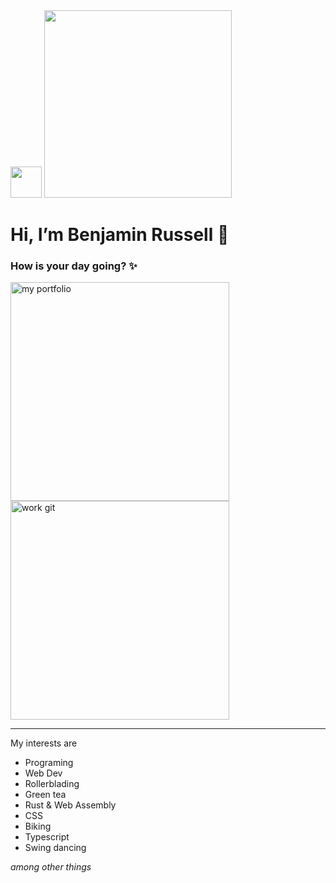 <img src="https://res.cloudinary.com/dzjvh0z3f/image/upload/v1633465311/branding/icon_svg_jyjxc9.svg" width="50" />
<img src="https://www.codewars.com/users/BenjaminRussell-me/badges/large" width="300" />

#  Hi, I’m Benjamin Russell 👋
### How is your day going? ✨
[<img src="https://res.cloudinary.com/dzjvh0z3f/image/upload/v1633451102/github_readme_assets/portfolio_button_ywnrfq.svg" alt="my portfolio" width="350" />](https://www.portfolio.benjaminrussell.me/)[<img src="https://res.cloudinary.com/dzjvh0z3f/image/upload/v1633451101/github_readme_assets/work_button_nmqowj.svg" alt="work git" width="350"/>](https://github.com/br-haa)

*** 
My interests are
- Programing
- Web Dev
- Rollerblading
- Green tea
- Rust & Web Assembly
- CSS
- Biking
- Typescript
- Swing dancing

*among other things*
